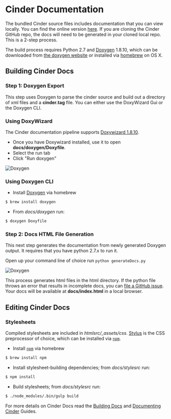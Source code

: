 # Cinder Documentation
The bundled Cinder source files includes documentation that you can view locally. You can find the online version [here](https://libcinder.org/docs). If you are cloning the Cinder GitHub repo, the docs will need to be generated in your cloned local repo. This is a 2-step process.

The build process requires Python 2.7 and [Doxygen](www.doxygen.org/) 1.8.10, which can be downloaded from [the doxygen website](http://www.stack.nl/~dimitri/doxygen/) or installed via [homebrew](http://brew.sh/) on OS X.

## Building Cinder Docs

### Step 1: Doxygen Export
This step uses Doxygen to parse the cinder source and build out a directory of xml files and a **cinder.tag** file. You can either use the DoxyWizard Gui or the Doxygen CLI.


### Using DoxyWizard
The Cinder documentation pipeline supports [Doxywizard 1.8.10](http://www.stack.nl/~dimitri/doxygen/download.html#srcbin).

* Once you have Doxywizard installed, use it to open **docs/doxygen/Doxyfile**.
* Select the run tab
* Click "Run doxygen"

![Doxygen](htmlsrc/guides/docs/images/doxygen.png "Doxygen")

### Using Doxygen CLI
* Install [Doxygen](www.doxygen.org/) via homebrew
```sh
$ brew install doxygen
```
* From _docs/doxygen_ run:
```sh
$ doxygen Doxyfile
```



### Step 2: Docs HTML File Generation
This next step generates the documentation from newly generated Doxygen output. It requires that you have python 2.7.x to run it.

Open up your command line of choice
run ```python generateDocs.py```

![Doxygen](htmlsrc/guides/docs/images/terminal.png "Doxygen")

This process generates html files in the html directory. If the python file throws an error that results in incomplete docs, you can [file a GitHub issue](https://github.com/cinder/Cinder/issues/). Your docs will be available at **docs/index.html** in a local browser.


## Editing Cinder Docs

### Stylesheets
Compiled stylesheets are included in _htmlsrc/\_assets/css_. [Stylus](http://learnboost.github.io/stylus/) is the CSS preprocessor of choice, which can be installed via [`npm`](https://www.npmjs.com/).

* Install [`npm`](https://www.npmjs.com/) via homebrew
```sh
$ brew install npm
```
* Install stylesheet-building dependencies; from _docs/stylesrc_ run:
```sh
$ npm install
```
* Build stylesheets; from _docs/stylesrc_ run:
```sh
$ ./node_modules/.bin/gulp build
```

For more details on Cinder Docs read the [Building Docs](htmlsrc/guides/docs/building_docs.html) and [Documenting Cinder](htmlsrc/guides/docs/documenting_cinder.html) Guides.
